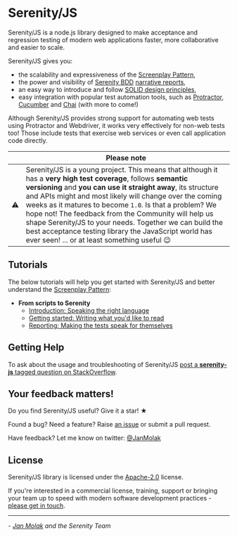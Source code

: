 # Serenity/JS

Serenity/JS is a node.js library designed to make acceptance and regression testing of modern web applications
faster, more collaborative and easier to scale.

Serenity/JS gives you:
* the scalability and expressiveness of the [Screenplay Pattern](https://github.com/jan-molak/serenity-js/blob/master/docs/screenplay-pattern.md),
* the power and visibility of [Serenity BDD](http://serenity-bdd.info/#/documentation)
[narrative reports](http://serenity-bdd.info/docs/serenity/#_detailed_description_of_aggregation_reports),
* an easy way to introduce and follow [SOLID design principles](https://en.wikipedia.org/wiki/SOLID_(object-oriented_design)),
* easy integration with popular test automation tools,
such as [Protractor](https://github.com/angular/protractor),
[Cucumber](https://github.com/cucumber/cucumber-js) and [Chai](http://chaijs.com/) (with more to come!)

Although Serenity/JS provides strong support for automating web tests using Protractor and Webdriver,
it works very effectively for non-web tests too! Those include tests that exercise web services or even call application code directly.

|           | Please note |
| --------- | ----------- |
| :warning: | Serenity/JS is a young project. This means that although it has a **very high test coverage**, follows **semantic versioning** and **you can use it straight away**, its structure and APIs might and most likely will change over the coming weeks as it matures to become `1.0`. Is that a problem? We hope not! The feedback from the Community will help us shape Serenity/JS to your needs. Together we can build the best acceptance testing library the JavaScript world has ever seen! ... or at least something useful :wink: |


## Tutorials

The below tutorials will help you get started with Serenity/JS and better understand the [Screenplay Pattern](docs/screenplay-pattern.md):

* **From scripts to Serenity**
    * [Introduction: Speaking the right language](https://github.com/jan-molak/serenity-js/blob/master/docs/from-scripts-to-serenity-introduction-speaking-the-right-language.md)
    * [Getting started: Writing what you'd like to read](https://github.com/jan-molak/serenity-js/blob/master/docs/from-scripts-to-serenity-getting-started-writing-what-you-would-like-to-read.md)
    * [Reporting: Making the tests speak for themselves](https://github.com/jan-molak/serenity-js/blob/master/docs/from-scripts-to-serenity-reporting-making-the-tests-speak-for-themselves.md)

## Getting Help

To ask about the usage and troubleshooting of Serenity/JS [post a **serenity-js** tagged question on StackOverflow](http://stackoverflow.com/questions/tagged/serenity-js).

## Your feedback matters!

Do you find Serenity/JS useful? Give it a star! &#9733;

Found a bug? Need a feature? Raise [an issue](https://github.com/jan-molak/serenity-js/issues?state=open)
or submit a pull request.

Have feedback? Let me know on twitter: [@JanMolak](https://twitter.com/JanMolak)

## License

Serenity/JS library is licensed under the [Apache-2.0](LICENSE.md) license.

If you're interested in a commercial license, training, support or bringing your team up to speed with modern software
development practices - [please get in touch](https://janmolak.com/about-the-author-e45e048661c#.kxqp57qn9).

----

_- [Jan Molak](https://janmolak.com) and the Serenity Team_
